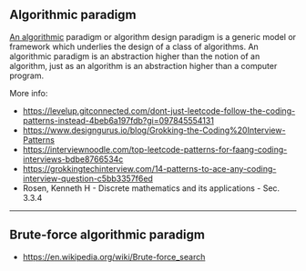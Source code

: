 ## Algorithmic paradigm

[An algorithmic][1] paradigm or algorithm design paradigm is a generic model or framework which underlies the design of a class of algorithms. An algorithmic paradigm is an abstraction higher than the notion of an algorithm, just as an algorithm is an abstraction higher than a computer program.

More info:

- https://levelup.gitconnected.com/dont-just-leetcode-follow-the-coding-patterns-instead-4beb6a197fdb?gi=097845554131
- https://www.designgurus.io/blog/Grokking-the-Coding%20Interview-Patterns
- https://interviewnoodle.com/top-leetcode-patterns-for-faang-coding-interviews-bdbe8766534c
- https://grokkingtechinterview.com/14-patterns-to-ace-any-coding-interview-question-c5bb3357f6ed
- Rosen, Kenneth H - Discrete mathematics and its applications - Sec. 3.3.4

---

## Brute-force algorithmic paradigm

- https://en.wikipedia.org/wiki/Brute-force_search

[1]: https://en.wikipedia.org/wiki/Algorithmic_paradigm
